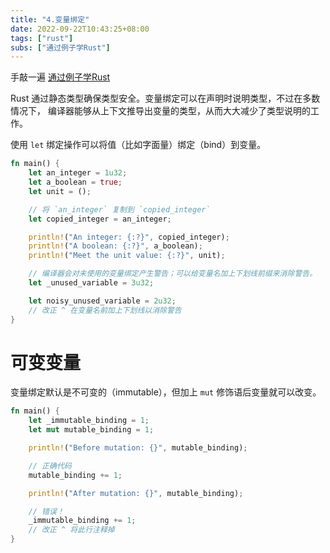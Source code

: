 ```yaml
---
title: "4.变量绑定"
date: 2022-09-22T10:43:25+08:00
tags: ["rust"]
subs: ["通过例子学Rust"]
---
```


手敲一遍 [通过例子学Rust](https://rustwiki.org/zh-CN/rust-by-example/index.html)

Rust 通过静态类型确保类型安全。变量绑定可以在声明时说明类型，不过在多数情况下， 编译器能够从上下文推导出变量的类型，从而大大减少了类型说明的工作。

使用 `let` 绑定操作可以将值（比如字面量）绑定（bind）到变量。

```rust
fn main() {
    let an_integer = 1u32;
    let a_boolean = true;
    let unit = ();

    // 将 `an_integer` 复制到 `copied_integer`
    let copied_integer = an_integer;

    println!("An integer: {:?}", copied_integer);
    println!("A boolean: {:?}", a_boolean);
    println!("Meet the unit value: {:?}", unit);

    // 编译器会对未使用的变量绑定产生警告；可以给变量名加上下划线前缀来消除警告。
    let _unused_variable = 3u32;

    let noisy_unused_variable = 2u32;
    // 改正 ^ 在变量名前加上下划线以消除警告
}

```

# 可变变量

变量绑定默认是不可变的（immutable），但加上 `mut` 修饰语后变量就可以改变。

```rust
fn main() {
    let _immutable_binding = 1;
    let mut mutable_binding = 1;

    println!("Before mutation: {}", mutable_binding);

    // 正确代码
    mutable_binding += 1;

    println!("After mutation: {}", mutable_binding);

    // 错误！
    _immutable_binding += 1;
    // 改正 ^ 将此行注释掉
}
```

